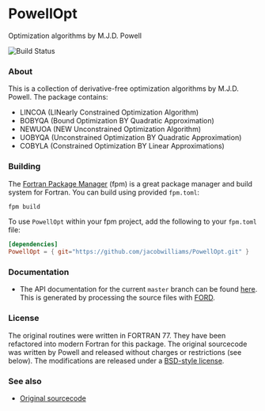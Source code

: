 # PowellOpt
Optimization algorithms by M.J.D. Powell

![Build Status](https://github.com/jacobwilliams/PowellOpt/actions/workflows/CI.yml/badge.svg)

### About

This is a collection of derivative-free optimization algorithms by M.J.D. Powell.
The package contains:

* LINCOA (LINearly Constrained Optimization Algorithm)
* BOBYQA (Bound Optimization BY Quadratic Approximation)
* NEWUOA (NEW Unconstrained Optimization Algorithm)
* UOBYQA (Unconstrained Optimization BY Quadratic Approximation)
* COBYLA (Constrained Optimization BY Linear Approximations)

### Building

The [Fortran Package Manager](https://github.com/fortran-lang/fpm) (fpm) is a great package manager and build system for Fortran.
You can build using provided `fpm.toml`:
```bash
fpm build
```
To use `PowellOpt` within your fpm project, add the following to your `fpm.toml` file:
```toml
[dependencies]
PowellOpt = { git="https://github.com/jacobwilliams/PowellOpt.git" }
```

### Documentation

 * The API documentation for the current ```master``` branch can be found [here](https://jacobwilliams.github.io/PowellOpt/).  This is generated by processing the source files with [FORD](https://github.com/Fortran-FOSS-Programmers/ford).

### License

The original routines were written in FORTRAN 77. They have been refactored into
modern Fortran for this package. The original sourcecode was written by Powell and
released without charges or restrictions (see below). The modifications are released
under a [BSD-style license](https://github.com/jacobwilliams/PowellOpt/blob/master/LICENSE).

### See also
* [Original sourcecode](http://mat.uc.pt/~zhang/software.html)